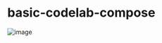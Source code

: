 # basic-codelab-compose
![image](https://user-images.githubusercontent.com/40573988/216930189-90591528-66b5-488c-9ccb-d88934ca8390.png)
 
